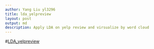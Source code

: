 ```yaml
---
author: Yang Liu yl3296
title: lda_yelpreview
layout: post
output: md
description: Apply LDA on yelp review and virsualize by word cloud
---
```


#[LDA_yelpreview](http://localhost:8888/notebooks/yl3296_lda_yelpreview.ipynb)
